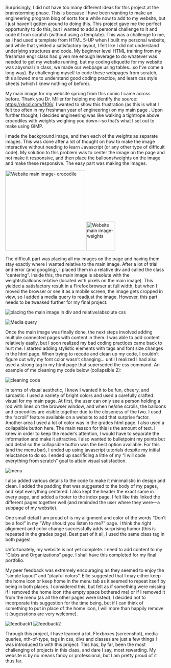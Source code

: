 Surprisingly, I did not have too many different ideas for this project at the brainstorming phase. 
This is because I have been wanting to make an engineering program blog of sorts for a while now to add to my 
website, but I just haven’t gotten around to doing this. This project gave me the perfect opportunity to do this, but
I wanted to add a personal challenge to it and code it from scratch (without using a template). This was a challenge to me, as I had
used a template from HTML 5-UP when I built my personal website, and while that yielded a satisfactory layout, I felt like I did not
understand underlying structures and code. My beginner level HTML training from my freshman engr class had given me enough 
leverage to do whatever was needed to get my website running, but my coding etiquette for my website was abysmal (in class, we made
our webpage using tables…so I’ve come a long way). By challenging myself to code these webpages from scratch, this allowed
me to understand good coding practice, and learn css style sheets (which I knew nothing of before).   

My main image for my website sprung from this comic I came across before. Thank you Dr. Miller for helping me identify 
the source: https://xkcd.com/1106/. 
I wanted to show this frustration (as this is what I felt too often in my freshman year of engineering) on my main page
. Upon further thought, I decided engineering was like walking a tightrope above crocodiles with weights weighing you 
down—so that’s what I set out to make using GIMP. 

I made the background image, and then each of the weights as separate images. This was done after a lot of thought on how to
make the image interactive without needing to learn Javascript (or any other type of difficult code). My solution to this
problem was to center the image on the page and not make it responsive, and then place the balloons/weights on the image 
and make these responsive. The easy part was making the images. 

<img src="docs/websitephoto.png" alt="Website main image- crocodile" width="250"/> <img src="docs/pinkballoon.png" alt="Website main image- weights" width="90"/>

The difficult part was placing all my images on the page and having them stay exactly where I wanted relative to the main 
image. After a lot of trial and error (and googling), I placed them in a relative div and called the class “centering”. 
Inside this, the main image is absolute with the weights/balloons relative (located with pixels on the main image). 
This yielded a satisfactory result in a Firefox browser at full width, but when I moved the browser or see it as a mobile
screen, the image gets cropped in view, so I added a media query to readjust the image. However, this part needs to be 
tweaked further for my final project. 

![placing the main image in div and relative/absolute css](docs/Screenshot1.png)

![Media query](docs/Screenshot4.png)

Once the main image was finally done, the next steps involved adding multiple connected pages with content in them. I was 
able to add content relatively easily, but I soon realized my bad coding practices came back to hurt me. I started adding 
stylistic elements with <font> tags and font size changes in the html page. When trying to recode and clean up my code, I couldn’t
figure out why my font color wasn’t changing… until I realized I had also used a strong tag in my html page that superseded
the css command. An example of me cleaning my code below (collapsible 2): 

![cleaning code](docs/Screenshot2.png)

In terms of visual aesthetic, I knew I wanted it to be fun, cheery, and sarcastic. I used a variety of bright colors and
used a carefully crafted visual for my main page. At first, the user can only see a person holding a rod with lines on the browser window, and when he/she scrolls, the balloons and crocodiles are visible together due to the closeness of the two. I used the “scroll” feature
available on a website to add that surprise factor. Another area I used a lot of color was in the grades html page. I also
used a collapsible button here. The main reason for this is the amount of text. I knew in order to keep the reader’s attention,
I would have to separate the information and make it attractive. I also wanted to bulletpoint my points but add detail so the 
collapsible button was the best option available. For this (and the menu bar), I ended up using javascript tutorials despite 
my initial reluctance to do so. I ended up sacrificing a little of my “I will code everything from scratch” goal to attain 
visual satisfaction. 

![menu](docs/Screenshot3.png)

I also added various details to the code to make it minimalistic in design and clean. I added the padding that was suggested 
to the body of my pages, and kept everything centered. I also kept the header the exact same in every page, and added a footer
to the index page. I felt like this linked the different pages together well (and reminded the user where they were—a subpage
of my website).   

One small detail I am proud of is my alignment and color of the words “Don’t be a fool” in my “Why should you listen to me?” 
page.  I think the right alignment and color change successfully adds surprising humor (this is repeated in the grades page). 
Best part of it all, I used the same class tag in both pages! 

Unfortunately, my website is not yet complete. I need to add content to my “Clubs and Organizations” page. I shall have this 
completed for my final portfolio. 

My peer feedback was extremely encouraging as they seemed to enjoy the “simple layout” and “playful colors”. Ellie suggested 
that I may either keep the home icon or keep home in the menu tab as it seemed to repeat itself by being in both places. I 
considered this, but felt as if something were missing if I removed the home icon (the empty space bothered me) or if I removed
it from the menu (as all the other pages were listed). I decided not to incorporate this suggestion for the time being, but if 
I can think of something to put in place of the home icon, I will more than happily remove it (sugesstions are very welcome). 

![feedback1](docs/Feedback1.jpg)
![feedback2](docs/Feedback2.jpg)

Through this project, I have learned a lot. Flexboxes (screenshot), media queries, nth-of-type, tags in css, divs and classes are just a 
few things I was introduced to with this project. This has, by far, been the most challenging of projects in this class, and
dare I say, most rewarding. My website is by no means fancy or professional, but I am pretty proud of it thus far. 
